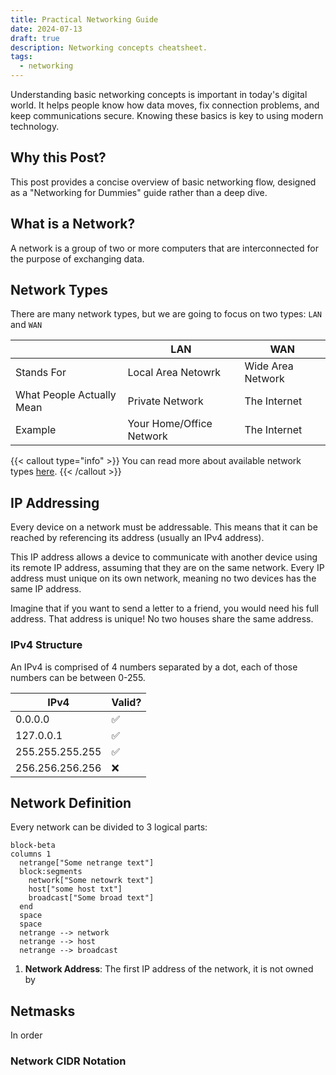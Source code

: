 ```yaml
---
title: Practical Networking Guide
date: 2024-07-13
draft: true
description: Networking concepts cheatsheet.
tags:
  - networking
---
```


Understanding basic networking concepts is important in today's digital world. It helps people know how data moves, fix connection problems, and keep communications secure.
Knowing these basics is key to using modern technology.

## Why this Post?
This post provides a concise overview of basic networking flow, designed as a "Networking for Dummies" guide rather than a deep dive.

## What is a Network?
A network is a group of two or more computers that are interconnected for the purpose of exchanging data.

## Network Types
There are many network types, but we are going to focus on two types: `LAN` and `WAN`

| | LAN | WAN |
| ---  | --- | --- |
| Stands For | Local Area Netowrk | Wide Area Network |
| What People Actually Mean | Private Network | The Internet |
| Example | Your Home/Office Network | The Internet |

{{< callout type="info" >}}
You can read more about available network types [here](https://en.m.wikipedia.org/wiki/Computer_network#Geographic_scale).
{{< /callout >}}

## IP Addressing
Every device on a network must be addressable. This means that it can be reached by referencing its address (usually an IPv4 address).

This IP address allows a device to communicate with another device using its remote IP address, assuming that they are on the same network. Every IP address must unique on its own network, meaning no two devices has the same IP address.

Imagine that if you want to send a letter to a friend, you would need his full address. That address is unique! No two houses share the same address.

### IPv4 Structure
An IPv4 is comprised of 4 numbers separated by a dot, each of those numbers can be between 0-255.

| IPv4 | Valid? |
| --- | --- |
| 0.0.0.0 | :white_check_mark: |
| 127.0.0.1 | :white_check_mark: |
| 255.255.255.255 | :white_check_mark: |
| 256.256.256.256 | :x: |

## Network Definition
Every network can be divided to 3 logical parts:

```mermaid
block-beta
columns 1
  netrange["Some netrange text"]
  block:segments
    network["Some netowrk text"]
    host["some host txt"]
    broadcast["Some broad text"]
  end
  space
  space
  netrange --> network
  netrange --> host
  netrange --> broadcast
```

1. **Network Address**: The first IP address of the network, it is not owned by 
## Netmasks
In order 

### Network CIDR Notation

